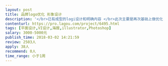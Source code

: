 ```yaml
---                
layout: post       
title: 品牌logo优化 形象设计           
description: '</br>已有成型的logi设计和明确内容 </br>此次主要是再次基础上做优化和延展</br>另有其他项目长期招募合作</br>'     
contenturl: https://pro.lagou.com/project/6495.html      
tags: [平面设计,VI设计,海报,illustrator,Photoshop]            
salary: 3000-5000元          
publish_time: 2018-03-02 14:21:59         
review: 2503人                   
apply: 38人                   
recommend: 0人                   
time_range: 小于1周              
---                 
```

